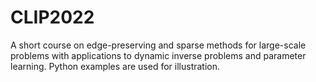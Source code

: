 # CLIP2022
A short course on edge-preserving and sparse methods for large-scale problems with applications to dynamic inverse problems and parameter learning. Python examples are used for illustration.
